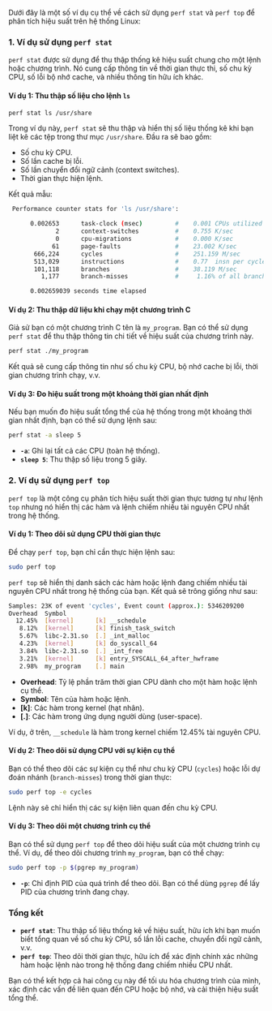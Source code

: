 Dưới đây là một số ví dụ cụ thể về cách sử dụng `perf stat` và `perf top` để phân tích hiệu suất trên hệ thống Linux:

### 1. **Ví dụ sử dụng `perf stat`**

`perf stat` được sử dụng để thu thập thống kê hiệu suất chung cho một lệnh hoặc chương trình. Nó cung cấp thông tin về thời gian thực thi, số chu kỳ CPU, số lỗi bộ nhớ cache, và nhiều thông tin hữu ích khác.

#### Ví dụ 1: Thu thập số liệu cho lệnh `ls`

```bash
perf stat ls /usr/share
```

Trong ví dụ này, `perf stat` sẽ thu thập và hiển thị số liệu thống kê khi bạn liệt kê các tệp trong thư mục `/usr/share`. Đầu ra sẽ bao gồm:

- Số chu kỳ CPU.
- Số lần cache bị lỗi.
- Số lần chuyển đổi ngữ cảnh (context switches).
- Thời gian thực hiện lệnh.

Kết quả mẫu:

```bash
 Performance counter stats for 'ls /usr/share':

      0.002653      task-clock (msec)         #    0.001 CPUs utilized
             2      context-switches          #    0.755 K/sec
             0      cpu-migrations            #    0.000 K/sec
            61      page-faults               #    23.002 K/sec
       666,224      cycles                    #    251.159 M/sec
       513,029      instructions              #    0.77  insn per cycle
       101,118      branches                  #    38.119 M/sec
         1,177      branch-misses             #     1.16% of all branches

      0.002659039 seconds time elapsed
```

#### Ví dụ 2: Thu thập dữ liệu khi chạy một chương trình C

Giả sử bạn có một chương trình C tên là `my_program`. Bạn có thể sử dụng `perf stat` để thu thập thông tin chi tiết về hiệu suất của chương trình này.

```bash
perf stat ./my_program
```

Kết quả sẽ cung cấp thông tin như số chu kỳ CPU, bộ nhớ cache bị lỗi, thời gian chương trình chạy, v.v.

#### Ví dụ 3: Đo hiệu suất trong một khoảng thời gian nhất định

Nếu bạn muốn đo hiệu suất tổng thể của hệ thống trong một khoảng thời gian nhất định, bạn có thể sử dụng lệnh sau:

```bash
perf stat -a sleep 5
```

- **`-a`**: Ghi lại tất cả các CPU (toàn hệ thống).
- **`sleep 5`**: Thu thập số liệu trong 5 giây.

### 2. **Ví dụ sử dụng `perf top`**

`perf top` là một công cụ phân tích hiệu suất thời gian thực tương tự như lệnh `top` nhưng nó hiển thị các hàm và lệnh chiếm nhiều tài nguyên CPU nhất trong hệ thống.

#### Ví dụ 1: Theo dõi sử dụng CPU thời gian thực

Để chạy `perf top`, bạn chỉ cần thực hiện lệnh sau:

```bash
sudo perf top
```

`perf top` sẽ hiển thị danh sách các hàm hoặc lệnh đang chiếm nhiều tài nguyên CPU nhất trong hệ thống của bạn. Kết quả sẽ trông giống như sau:

```bash
Samples: 23K of event 'cycles', Event count (approx.): 5346209200
Overhead  Symbol
  12.45%  [kernel]      [k] __schedule
   8.12%  [kernel]      [k] finish_task_switch
   5.67%  libc-2.31.so  [.] _int_malloc
   4.23%  [kernel]      [k] do_syscall_64
   3.84%  libc-2.31.so  [.] _int_free
   3.21%  [kernel]      [k] entry_SYSCALL_64_after_hwframe
   2.98%  my_program    [.] main
```

- **Overhead**: Tỷ lệ phần trăm thời gian CPU dành cho một hàm hoặc lệnh cụ thể.
- **Symbol**: Tên của hàm hoặc lệnh.
- **[k]**: Các hàm trong kernel (hạt nhân).
- **[.]**: Các hàm trong ứng dụng người dùng (user-space).

Ví dụ, ở trên, `__schedule` là hàm trong kernel chiếm 12.45% tài nguyên CPU.

#### Ví dụ 2: Theo dõi sử dụng CPU với sự kiện cụ thể

Bạn có thể theo dõi các sự kiện cụ thể như chu kỳ CPU (`cycles`) hoặc lỗi dự đoán nhánh (`branch-misses`) trong thời gian thực:

```bash
sudo perf top -e cycles
```

Lệnh này sẽ chỉ hiển thị các sự kiện liên quan đến chu kỳ CPU.

#### Ví dụ 3: Theo dõi một chương trình cụ thể

Bạn có thể sử dụng `perf top` để theo dõi hiệu suất của một chương trình cụ thể. Ví dụ, để theo dõi chương trình `my_program`, bạn có thể chạy:

```bash
sudo perf top -p $(pgrep my_program)
```

- **`-p`**: Chỉ định PID của quá trình để theo dõi. Bạn có thể dùng `pgrep` để lấy PID của chương trình đang chạy.

### Tổng kết

- **`perf stat`**: Thu thập số liệu thống kê về hiệu suất, hữu ích khi bạn muốn biết tổng quan về số chu kỳ CPU, số lần lỗi cache, chuyển đổi ngữ cảnh, v.v.
- **`perf top`**: Theo dõi thời gian thực, hữu ích để xác định chính xác những hàm hoặc lệnh nào trong hệ thống đang chiếm nhiều CPU nhất.

Bạn có thể kết hợp cả hai công cụ này để tối ưu hóa chương trình của mình, xác định các vấn đề liên quan đến CPU hoặc bộ nhớ, và cải thiện hiệu suất tổng thể.
